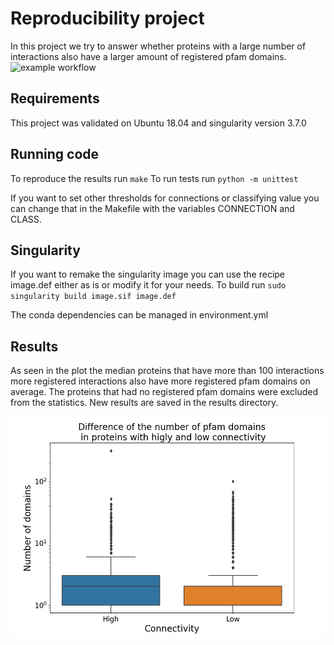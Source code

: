 # Reproducibility project
In this project we try to answer whether proteins with a large number of interactions also have a larger amount of registered pfam domains.
![example workflow](https://github.com/Umbriona/Reproducibility_Project/actions/workflows/python-package-conda.yml/badge.svg)

## Requirements

This project was validated on Ubuntu 18.04 and singularity version 3.7.0

## Running code

To reproduce the results run  `make` 
To run tests run `python -m unittest`

If you want to set other thresholds for connections or classifying value you can change that in the Makefile with the variables CONNECTION and CLASS.  

## Singularity 

If you want to remake the singularity image you can use the recipe image.def either as is or modify it for your needs. To build run 
` sudo singularity build image.sif image.def `

The conda dependencies can be managed in environment.yml

## Results
As seen in the plot the median proteins that have more than 100 interactions more registered interactions also have more registered pfam domains on average.
The proteins that had no registered pfam domains were excluded from the statistics.
New results are saved in the results directory.

![alt text](boxplot.png "Boxplot")
